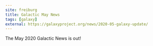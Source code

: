 ```yaml
---
site: freiburg
title: Galactic May News
tags: [galaxy]
external: https://galaxyproject.org/news/2020-05-galaxy-update/
---
```


The May 2020 Galactic News is out!
